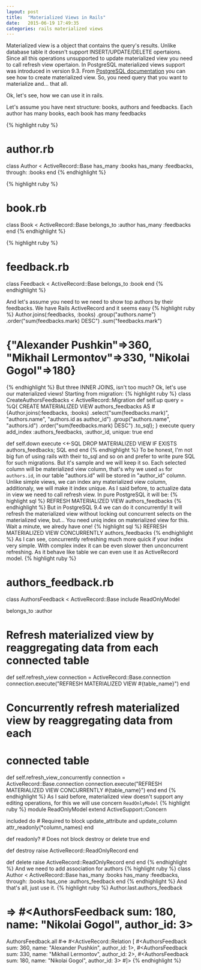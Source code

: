 ```yaml
---
layout: post
title:  "Materialized Views in Rails"
date:   2015-06-19 17:49:35
categories: rails materialized views
---
```


Materialized view is a object that contains the query's results. Unlike database table it doesn't support INSERT/UPDATE/DELETE opertaions. Since all this operations unsupported to update materialized view you need to call refresh view opertaion. In PostgreSQL materialized views support was introduced in version 9.3.
From [PostgreSQL documentation](<http://www.postgresql.org/docs/9.3/static/sql-creatematerializedview.html>) you can see how to create materialized view. So, you need query that you want to materialize and... that all.

Ok, let's see, how we can use it in rails.

Let's assume you have next structure: books, authors and feedbacks. Each author has many books, each book has many feedbacks

{% highlight ruby %}
# author.rb
class Author < ActiveRecord::Base
  has_many :books
  has_many :feedbacks, through: :books
end
{% endhighlight %}

{% highlight ruby %}
# book.rb
class Book < ActiveRecord::Base
  belongs_to :author
  has_many :feedbacks
end
{% endhighlight %}

{% highlight ruby %}
# feedback.rb
class Feedback < ActiveRecord::Base
  belongs_to :book
end
{% endhighlight %}

And let's assume you need to we need to show top authors by their feedbacks. We have Rails ActiveRecord and it seems easy
{% highlight ruby %}
Author.joins(:feedbacks, :books)
      .group("authors.name")
      .order("sum(feedbacks.mark) DESC")
      .sum("feedbacks.mark")
# {"Alexander Pushkin"=>360, "Mikhail Lermontov"=>330, "Nikolai Gogol"=>180}
{% endhighlight %}
But three INNER JOINS, isn't too much? Ok, let's use our materialized views! Starting from migration:
{% highlight ruby %}
class CreateAuthorsFeedbacks < ActiveRecord::Migration
  def self.up
    query = %Q{
      CREATE MATERIALIZED VIEW authors_feedbacks  AS
      #{Author.joins(:feedbacks, :books)
          .select("sum(feedbacks.mark)", "authors.name", "authors.id as author_id")
          .group("authors.name", "authors.id")
          .order("sum(feedbacks.mark) DESC")
          .to_sql};
    }
    execute query
    add_index :authors_feedbacks, :author_id, unique: true
  end

  def self.down
    execute <<-SQL
      DROP MATERIALIZED VIEW IF EXISTS authors_feedbacks;
    SQL
  end
end
{% endhighlight %}
To be honest, I'm not big fun of using rails with their to_sql and so on and prefer to write pure SQL for such migrations. But it's sample and we will keep it so.
Each selected column will be materialized view column, that's why we used `as` for `authors.id`, in our table "authors.id" will be stored in "author_id" column. Unlike simple views, we can index any materialized view column, additionaly, we will make it index unique. As I said before, to actualize data in view we need to call refresh view. In pure PostgreSQL it will be:
{% highlight sql %}
REFRESH MATERIALIZED VIEW authors_feedbacks
{% endhighlight %}
But in PostgreSQL 9.4 we can do it concurrently! It will refresh the materialized view without locking out concurrent selects on the materialized view, but... You need uniq index on materialized view for this. Wait a minute, we alredy have one!
{% highlight sql %}
REFRESH MATERIALIZED VIEW CONCURRENTLY authors_feedbacks
{% endhighlight %}
As I can see, concurrently refreshing much more quick if your index very simple. With complex index it can be even slower then unconcurrent refreshing. As it behave like table we can even use it as ActiveRecord model.
{% highlight ruby %}
# authors_feedback.rb
class AuthorsFeedback < ActiveRecord::Base
  include ReadOnlyModel

  belongs_to :author

  # Refresh materialized view by reaggregating data from each connected table
  def self.refresh_view
    connection = ActiveRecord::Base.connection
    connection.execute("REFRESH MATERIALIZED VIEW #{table_name}")
  end

  # Concurrently refresh materialized view by reaggregating data from each
  # connected table
  def self.refresh_view_concurrently
    connection = ActiveRecord::Base.connection
    connection.execute("REFRESH MATERIALIZED VIEW CONCURRENTLY #{table_name}")
  end
end
{% endhighlight %}
As I said before, materialized view doesn't support any editing operations, for this we will use concern `ReadOnlyModel`
{% highlight ruby %}
module ReadOnlyModel
  extend ActiveSupport::Concern

  included do
    # Required to block update_attribute and update_column
    attr_readonly(*column_names)
  end

  def readonly?
    # Does not block destroy or delete
    true
  end

  def destroy
    raise ActiveRecord::ReadOnlyRecord
  end

  def delete
    raise ActiveRecord::ReadOnlyRecord
  end
end
{% endhighlight %}
And we need to add association for authors
{% highlight ruby %}
class Author < ActiveRecord::Base
  has_many :books
  has_many :feedbacks, through: :books
  has_one  :authors_feedback
end
{% endhighlight %}
And that's all, just use it.
{% highlight ruby %}
Author.last.authors_feedback
# => #<AuthorsFeedback sum: 180, name: "Nikolai Gogol", author_id: 3>
AuthorsFeedback.all
#=> #<ActiveRecord::Relation [
  #<AuthorsFeedback sum: 360, name: "Alexander Pushkin", author_id: 1>,
  #<AuthorsFeedback sum: 330, name: "Mikhail Lermontov", author_id: 2>,
  #<AuthorsFeedback sum: 180, name: "Nikolai Gogol", author_id: 3>
#]>
{% endhighlight %}
